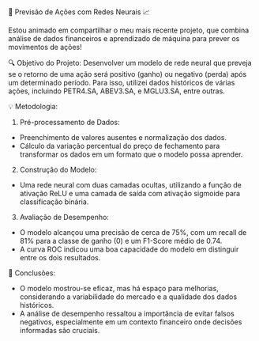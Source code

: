 🚀 Previsão de Ações com Redes Neurais 📈

Estou animado em compartilhar o meu mais recente projeto, que combina análise de dados financeiros e aprendizado de máquina para prever os movimentos de ações! 

🔍 Objetivo do Projeto: 
Desenvolver um modelo de rede neural que preveja se o retorno de uma ação será positivo (ganho) ou negativo (perda) após um determinado período. Para isso, utilizei dados históricos de várias ações, incluindo PETR4.SA, ABEV3.SA, e MGLU3.SA, entre outras.

💡 Metodologia: 
1. Pré-processamento de Dados: 
 - Preenchimento de valores ausentes e normalização dos dados.
 - Cálculo da variação percentual do preço de fechamento para transformar os dados em um formato que o modelo possa aprender.

2. Construção do Modelo: 
 - Uma rede neural com duas camadas ocultas, utilizando a função de ativação ReLU e uma camada de saída com ativação sigmoide para classificação binária.

3. Avaliação de Desempenho: 
 - O modelo alcançou uma precisão de cerca de 75%, com um recall de 81% para a classe de ganho (0) e um F1-Score médio de 0.74.
 - A curva ROC indicou uma boa capacidade do modelo em distinguir entre os dois resultados.

🔑 Conclusões: 
- O modelo mostrou-se eficaz, mas há espaço para melhorias, considerando a variabilidade do mercado e a qualidade dos dados históricos. 
- A análise de desempenho ressaltou a importância de evitar falsos negativos, especialmente em um contexto financeiro onde decisões informadas são cruciais.

